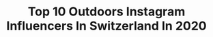 ---
title: Top 10 Outdoors Instagram Influencers In Switzerland In 2020
description: >-
  Find top outdoors Instagram influencers in Switzerland in 2020. Most popular hashtags: #switzerland #inlovewithswitzerland #awesome #moodygrams.
platform: Instagram
profiles:
  - username: "nathan.salomon"
    fullname: >-
      Nathan / Switzerland
    location: "Switzerland"
    followers: 4440
    engagement: 2889
    commentsToLikes: 0.196192
    avatar: "https://scontent-lhr8-1.cdninstagram.com/v/t51.2885-19/s320x320/90323068_241950963872139_1067707712776699904_n.jpg?_nc_ht=scontent-lhr8-1.cdninstagram.com&_nc_ohc=51RF2lrgw-AAX-QuA6p&oh=3ef94955de19e212ed8583202f47ec7c&oe=5EB952F1"
    verified: false
    hashtags: "#landscape, #minimalism, #italytravel, #unlimitedplanet"
  - username: "phil_wenger"
    fullname: >-
      Phil Wenger Photography
    location: "Switzerland"
    followers: 11331
    engagement: 525
    commentsToLikes: 0.018115
    avatar: "https://scontent-cdt1-1.cdninstagram.com/v/t51.2885-19/s320x320/14553305_367228160292093_6404304423161430016_a.jpg?_nc_ht=scontent-cdt1-1.cdninstagram.com&_nc_ohc=O4ewDkOZvQUAX__nzEv&oh=096d86143c6250f10771e390ff1d7239&oe=5EB4FE58"
    verified: false
    hashtags: "#niesen, #wildlovestories, #elopementcollective, #canon"
  - username: "helenapichler"
    fullname: >-
      Helena
    location: "Switzerland"
    followers: 10257
    engagement: 1501
    commentsToLikes: 0.045326
    avatar: "https://scontent-lhr8-1.cdninstagram.com/v/t51.2885-19/s320x320/13285326_138062286604055_95060411_a.jpg?_nc_ht=scontent-lhr8-1.cdninstagram.com&_nc_ohc=9fEEKKd5SeoAX-dwZSJ&oh=834d7e711dbe7b5670aaee2601094816&oe=5EB8AD5A"
    verified: false
    hashtags: "#dsvr, #inlovewithswitzerland, #global, #rsa"
  - username: "wunschengel"
    fullname: >-
      Julia // #intensifyinglife ✌🏼
    location: "Switzerland"
    followers: 5734
    engagement: 954
    commentsToLikes: 0.074259
    avatar: "https://scontent-bos3-1.cdninstagram.com/v/t51.2885-19/s320x320/84622132_518918585720098_6422854438452461568_n.jpg?_nc_ht=scontent-bos3-1.cdninstagram.com&_nc_ohc=i98K8zp0kGgAX-2aTXM&oh=b7ddf597b07ca20c4525a08e059b9113&oe=5EBA74F4"
    verified: false
    hashtags: "#mountainlove, #huacachina, #droneoftheday, #wintercamping"
  - username: "lisaplanzer"
    fullname: >-
      Lisa Planzer
    location: "Switzerland"
    followers: 3227
    engagement: 2195
    commentsToLikes: 0.071797
    avatar: "https://scontent-lhr8-1.cdninstagram.com/v/t51.2885-19/s320x320/61193445_258710691659832_1477299854530052096_n.jpg?_nc_ht=scontent-lhr8-1.cdninstagram.com&_nc_ohc=getcNjhI5VcAX8pENaQ&oh=7d548a75a1c854e668ab6a7fc17f7140&oe=5EB8A999"
    verified: false
    hashtags: "#engelberg, #schweiztourismus, #rothenthurm, #eclectic"
  - username: "mywildswiss"
    fullname: >-
      KAITO
    location: "Switzerland"
    followers: 16753
    engagement: 450
    commentsToLikes: 0.059546
    avatar: "https://scontent-lht6-1.cdninstagram.com/v/t51.2885-19/s320x320/70646203_2144667092507442_2629193672247214080_n.jpg?_nc_ht=scontent-lht6-1.cdninstagram.com&_nc_ohc=Mn2yqqXSX30AX_keWS8&oh=04f0ec4315f8ea0c6e1176968b5d3983&oe=5EB8D59B"
    verified: false
    hashtags: "#hurttaadventurecollar, #feelthealps, #merrellkindness, #plant"
  - username: "mickdorff"
    fullname: >-
      Mick Dierdorff
    location: "Switzerland"
    followers: 6225
    engagement: 1196
    commentsToLikes: 0.031872
    avatar: "https://scontent-lhr8-1.cdninstagram.com/v/t51.2885-19/s320x320/84322133_537405230240131_7310664838991052800_n.jpg?_nc_ht=scontent-lhr8-1.cdninstagram.com&_nc_ohc=qtA6Zbi49zQAX8Gt0zR&oh=ca3b3099fe39f1096798dff82e94ba76&oe=5EBB0218"
    verified: true
    hashtags: "#superg, #snowboardcross, #sbxlife, #drone"
  - username: "kevs.art"
    fullname: >-
      Kevin ☆ Jack
    location: "Switzerland"
    followers: 7243
    engagement: 935
    commentsToLikes: 0.037044
    avatar: "https://scontent-ams4-1.cdninstagram.com/v/t51.2885-19/s320x320/61907988_2399686706934030_8523094391089266688_n.jpg?_nc_ht=scontent-ams4-1.cdninstagram.com&_nc_ohc=visTupxry3YAX9e5Rp5&oh=9f56476815af819abf5f62c4cdb8d143&oe=5EBAD292"
    verified: false
    hashtags: "#createcommune, #reykjavikiceland, #zermattswitzerland, #newyork"
  - username: "_p.r.i.s.m.a_"
    fullname: >-
      Simo Buch
    location: "Switzerland"
    followers: 17292
    engagement: 354
    commentsToLikes: 0.047742
    avatar: "https://scontent-lhr8-1.cdninstagram.com/v/t51.2885-19/s320x320/15035555_359769741083009_1756317946738638848_a.jpg?_nc_ht=scontent-lhr8-1.cdninstagram.com&_nc_ohc=fMm3hGLRl9IAX8yPg4c&oh=d4e4a60a8fd0d795034935b39e2af0a3&oe=5EBC1917"
    verified: false
    hashtags: "#globalcapture, #sunrise, #gitzo, #natgeoadventure"
  - username: "martinbissig"
    fullname: >-
      Martin Bissig
    location: "Switzerland"
    followers: 47648
    engagement: 579
    commentsToLikes: 0.014783
    avatar: "https://scontent-lht6-1.cdninstagram.com/v/t51.2885-19/s320x320/43171000_308902659713099_1516185530650329088_n.jpg?_nc_ht=scontent-lht6-1.cdninstagram.com&_nc_ohc=nDEezdK3qWMAX-Qcmvf&oh=df41660b7fe72cc43474de8dc0f44ac6&oe=5EB7C873"
    verified: true
    hashtags: "#livigno, #mtbpictureoftheday, #eosr, #bikegirls"
---